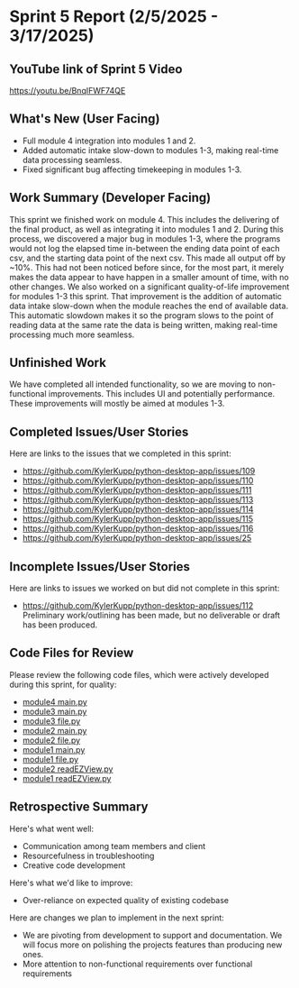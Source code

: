 # Sprint 5 Report (2/5/2025 - 3/17/2025)

## YouTube link of Sprint 5 Video
https://youtu.be/BnqIFWF74QE

## What's New (User Facing)
 * Full module 4 integration into modules 1 and 2.
 * Added automatic intake slow-down to modules 1-3, making real-time data processing seamless.
 * Fixed significant bug affecting timekeeping in modules 1-3. 

## Work Summary (Developer Facing)
This sprint we finished work on module 4. This includes the delivering of the final product, as well as integrating it into modules 1 and 2. During this process, we discovered a major bug in modules 1-3, where the programs would not log the elapsed time in-between the ending data point of each csv, and the starting data point of the next csv. This made all output off by ~10%. This had not been noticed before since, for the most part, it merely makes the data appear to have happen in a smaller amount of time, with no other changes. We also worked on a significant quality-of-life improvement for modules 1-3 this sprint. That improvement is the addition of automatic data intake slow-down when the module reaches the end of available data. This automatic slowdown makes it so the program slows to the point of reading data at the same rate the data is being written, making real-time processing much more seamless.

## Unfinished Work
We have completed all intended functionality, so we are moving to non-functional improvements. This includes UI and potentially performance. These improvements will mostly be aimed at modules 1-3.

## Completed Issues/User Stories
Here are links to the issues that we completed in this sprint:

* https://github.com/KylerKupp/python-desktop-app/issues/109
* https://github.com/KylerKupp/python-desktop-app/issues/110
* https://github.com/KylerKupp/python-desktop-app/issues/111
* https://github.com/KylerKupp/python-desktop-app/issues/113
* https://github.com/KylerKupp/python-desktop-app/issues/114
* https://github.com/KylerKupp/python-desktop-app/issues/115
* https://github.com/KylerKupp/python-desktop-app/issues/116
* https://github.com/KylerKupp/python-desktop-app/issues/25
 
 ## Incomplete Issues/User Stories
 Here are links to issues we worked on but did not complete in this sprint:
 
 * https://github.com/KylerKupp/python-desktop-app/issues/112 Preliminary work/outlining has been made, but no deliverable or draft has been produced.

## Code Files for Review
Please review the following code files, which were actively developed during this sprint, for quality:
 * [module4 main.py](https://github.com/KylerKupp/python-desktop-app/blob/module-4-read-data/module4/application/main.py)
 * [module3 main.py](https://github.com/KylerKupp/python-desktop-app/blob/module-4-read-data/module3/application/mainUI/main.py)
 * [module3 file.py](https://github.com/KylerKupp/python-desktop-app/blob/module-4-read-data/module3/application/read-data/file.py)
 * [module2 main.py](https://github.com/KylerKupp/python-desktop-app/blob/module-4-read-data/module2/application/mainUI/main.py)
 * [module2 file.py](https://github.com/KylerKupp/python-desktop-app/blob/module-4-read-data/module2/application/read-data/file.py)
 * [module1 main.py](https://github.com/KylerKupp/python-desktop-app/blob/module-4-read-data/module1/application/mainUI/main.py)
 * [module1 file.py](https://github.com/KylerKupp/python-desktop-app/blob/module-4-read-data/module1/application/read-data/file.py)
 * [module2 readEZView.py](https://github.com/KylerKupp/python-desktop-app/blob/module-4-read-data/module2/application/read-data/readEZView.py)
 * [module1 readEZView.py](https://github.com/KylerKupp/python-desktop-app/blob/module-4-read-data/module1/application/read-data/readEZView.py)
 
## Retrospective Summary
Here's what went well:
  * Communication among team members and client
  * Resourcefulness in troubleshooting
  * Creative code development
 
Here's what we'd like to improve:
   * Over-reliance on expected quality of existing codebase
  
Here are changes we plan to implement in the next sprint:
   * We are pivoting from development to support and documentation. We will focus more on polishing the projects features than producing new ones.
   * More attention to non-functional requirements over functional requirements
